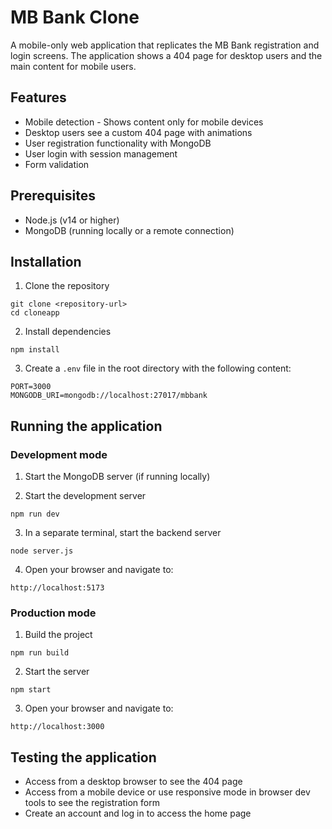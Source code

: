# MB Bank Clone

A mobile-only web application that replicates the MB Bank registration and login screens. The application shows a 404 page for desktop users and the main content for mobile users.

## Features

- Mobile detection - Shows content only for mobile devices
- Desktop users see a custom 404 page with animations
- User registration functionality with MongoDB
- User login with session management
- Form validation

## Prerequisites

- Node.js (v14 or higher)
- MongoDB (running locally or a remote connection)

## Installation

1. Clone the repository

```
git clone <repository-url>
cd cloneapp
```

2. Install dependencies

```
npm install
```

3. Create a `.env` file in the root directory with the following content:

```
PORT=3000
MONGODB_URI=mongodb://localhost:27017/mbbank
```

## Running the application

### Development mode

1. Start the MongoDB server (if running locally)

2. Start the development server

```
npm run dev
```

3. In a separate terminal, start the backend server

```
node server.js
```

4. Open your browser and navigate to:

```
http://localhost:5173
```

### Production mode

1. Build the project

```
npm run build
```

2. Start the server

```
npm start
```

3. Open your browser and navigate to:

```
http://localhost:3000
```

## Testing the application

- Access from a desktop browser to see the 404 page
- Access from a mobile device or use responsive mode in browser dev tools to see the registration form
- Create an account and log in to access the home page
